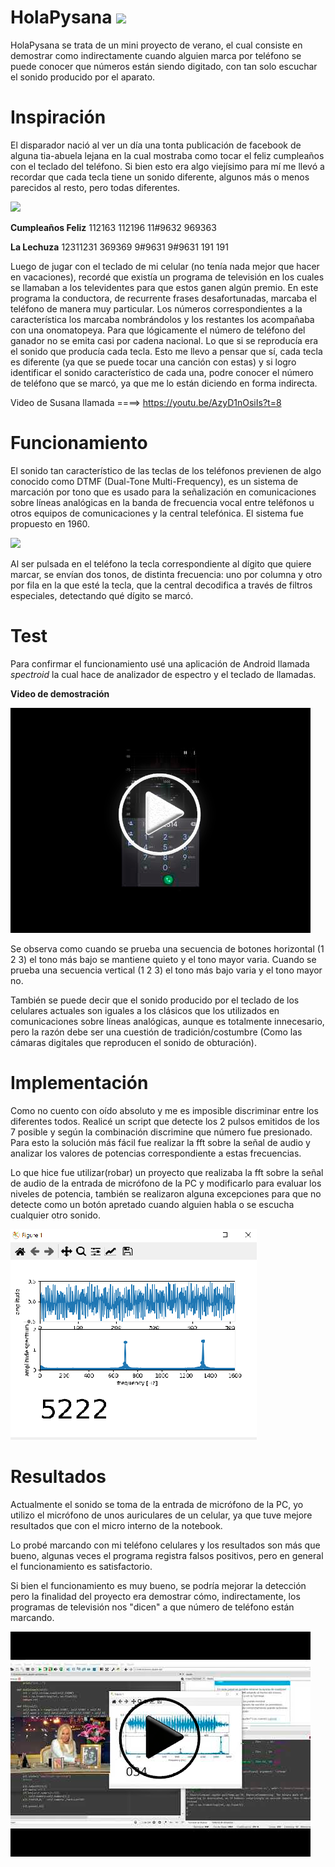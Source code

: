 # HolaPysana <img src="https://viapais.cdncimeco.com/media/cache/resolve/vertical_small/https://viapais.com.ar/files/2019/11/20191121150913_40287521_0_body.jpg" width="70">




HolaPysana se trata de un mini proyecto de verano, el cual consiste en demostrar como indirectamente cuando alguien marca por teléfono se puede conocer que números están siendo digitado, con tan solo escuchar el sonido producido por el aparato.

# Inspiración

El disparador nació al ver un día una tonta publicación de facebook de alguna tia-abuela lejana en la cual mostraba como tocar el feliz cumpleaños con el teclado del teléfono. Si bien esto era algo viejísimo para mí me llevó a recordar que cada tecla tiene un sonido diferente, algunos más o menos parecidos al resto, pero todas diferentes.

<img src="https://cdn.memegenerator.es/imagenes/memes/full/4/30/4305748.jpg" width="200">

**Cumpleaños Feliz** 112163 112196 11#9632 969363

**La Lechuza** 12311231 369369 9#9631 9#9631 191 191

Luego de jugar con el teclado de mi celular (no tenía nada mejor que hacer en vacaciones), recordé que existía un programa de televisión en los cuales se llamaban a los televidentes para que estos ganen algún premio. En este programa la conductora, de recurrente frases desafortunadas, marcaba el teléfono de manera muy particular. Los números correspondientes a la característica los marcaba nombrándolos y los restantes los acompañaba con una onomatopeya. Para que lógicamente el número de teléfono del ganador no se emita casi por cadena nacional. Lo que si se reproducía era el sonido que producía cada tecla. Esto me llevo a pensar que sí, cada tecla es diferente (ya que se puede tocar una canción con estas) y si logro identificar el sonido característico de cada una, podre conocer el número de teléfono que se marcó, ya que me lo están diciendo en forma indirecta.

Video de Susana llamada  ====>   https://youtu.be/AzyD1nOsiIs?t=8


# Funcionamiento

El sonido tan característico de las teclas de los teléfonos previenen de algo conocido como DTMF (Dual-Tone Multi-Frequency), es un sistema de marcación por tono que es usado para la señalización en comunicaciones sobre líneas analógicas en la banda de frecuencia vocal entre teléfonos u otros equipos de comunicaciones y la central telefónica. El sistema fue propuesto en 1960.

<img src="https://ptolemy.berkeley.edu/eecs20/week2/keypad.gif" width="200">


Al ser pulsada en el teléfono la tecla correspondiente al dígito que quiere marcar, se envían dos tonos, de distinta frecuencia: uno por columna y otro por fila en la que esté la tecla, que la central decodifica a través de filtros especiales, detectando qué dígito se marcó.


# Test

Para confirmar el funcionamiento usé una aplicación de Android llamada _spectroid_ la cual hace de analizador de espectro y el teclado de llamadas.

**Video de demostración**

[![VIDEO DE SU!](v1.png)](https://www.youtube.com/watch?v=5eLWga3Dr_0)


Se observa como cuando se prueba una secuencia de botones horizontal (1 2 3) el tono más bajo se mantiene quieto y el tono mayor varia. Cuando se prueba una secuencia vertical (1 2 3) el tono más bajo varia y el tono mayor no.

También se puede decir que el sonido producido por el teclado de los celulares actuales son iguales a los clásicos que los utilizados en comunicaciones sobre líneas analógicas, aunque es totalmente innecesario, pero la razón debe ser una cuestión de tradición/costumbre (Como las cámaras digitales que reproducen el sonido de obturación).


# Implementación



Como no cuento con oído absoluto y me es imposible discriminar entre los diferentes todos. Realicé un script que detecte los 2 pulsos emitidos de los 7 posible y según la combinación discrimine que número fue presionado. Para esto la solución más fácil fue realizar la fft sobre la señal de audio y analizar los valores de potencias correspondiente a estas frecuencias. 

Lo que hice fue utilizar(robar) un proyecto que realizaba la fft sobre la señal de audio de la entrada de micrófono de la PC y modificarlo para evaluar los niveles de potencia, también se realizaron alguna excepciones para que no detecte como un botón apretado cuando alguien habla o se escucha cualquier otro sonido.


![Screenshot](imag.PNG)

# Resultados

Actualmente el sonido se toma de la entrada de micrófono de la PC, yo utilizo el micrófono de unos auriculares de un celular, ya que tuve mejore resultados que con el micro interno de la notebook. 

Lo probé marcando con mi teléfono celulares y los resultados son más que bueno, algunas veces el programa registra falsos positivos, pero en general el funcionamiento es satisfactorio.

Si bien el funcionamiento es muy bueno, se podría mejorar la detección pero la finalidad del proyecto era demostrar cómo, indirectamente, los programas de televisión nos "dicen" a que número de teléfono están marcando.


[![VIDEO DE SU!](v2.png)](https://www.youtube.com/watch?v=19ofkjRaJQc)

